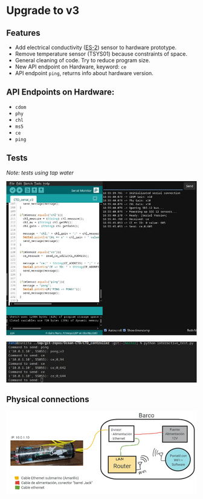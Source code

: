 # Upgrade to v3

## Features

* Add electrical conductivity ([ES-2](https://www.metergroup.com/en/meter-environment/products/es-2-electrical-conductivity-temperature-sensor)) sensor to hardware prototype. 
* Remove temperature sensor (TSYS01) because constraints of space.
* General cleaning of code. Try to reduce program size.
* New API endpoint on Hardware, keyword: ``ce``
* API endpoint ``ping``, returns info about hardware version.

## API Endpoints on Hardware:
* ``cdom``
* ``phy``
* ``chl``
* ``ms5``
* ``ce``
* ``ping``

## Tests

*Note: tests using tap water*

![Validate interactive_test](docs/validate_serial_hardware.jpg)

![Validate serial_v3](docs/validate_interactive-test.jpg)

## Physical connections

![Schema V3](docs/schema_hardware_v3.png)